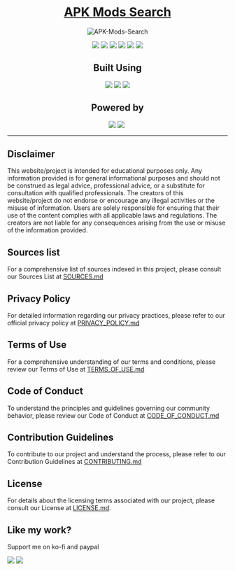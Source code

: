 <div align="center">

# [APK Mods Search](https://apkmodsearch.pages.dev/)

![APK-Mods-Search](https://socialify.git.ci/YasogaN/APK-Mods-Search/image?description=1&font=Source%20Code%20Pro&logo=https%3A%2F%2Fapkmodsearch.pages.dev%2Fimages%2Ficon.png&name=1&owner=1&pattern=Circuit%20Board&theme=Auto)



![](https://img.shields.io/badge/LICENSE-All_Rights_Reserved-blue.svg?style=for-the-badge) ![](https://img.shields.io/github/stars/YasogaN/APK-Mods-Search.svg?style=for-the-badge) ![](https://img.shields.io/github/watchers/YasogaN/APK-Mods-Search.svg?style=for-the-badge) ![](https://img.shields.io/github/issues/YasogaN/APK-Mods-Search.svg?style=for-the-badge) ![](https://img.shields.io/badge/Maintained%3F-yes-green.svg?style=for-the-badge) ![](https://img.shields.io/github/languages/code-size/YasogaN/APK-Mods-Search?style=for-the-badge)

## Built Using

![]( 	https://img.shields.io/badge/HTML5-E34F26?style=for-the-badge&logo=html5&logoColor=white)  ![](https://img.shields.io/badge/CSS3-1572B6?style=for-the-badge&logo=css3&logoColor=white) ![](https://img.shields.io/badge/JavaScript-F7DF1E?style=for-the-badge&logo=javascript&logoColor=black) 

## Powered by
![](https://img.shields.io/badge/Cloudflare_Pages-F38020?style=for-the-badge&logo=Cloudflare&logoColor=white) ![](https://img.shields.io/badge/Google_CSE-4285F4?style=for-the-badge&logo=google&logoColor=white) ![]()

</div>

---
## Disclaimer

This website/project is intended for educational purposes only. Any information provided is for general informational purposes and should not be construed as legal advice, professional advice, or a substitute for consultation with qualified professionals. The creators of this website/project do not endorse or encourage any illegal activities or the misuse of information. Users are solely responsible for ensuring that their use of the content complies with all applicable laws and regulations. The creators are not liable for any consequences arising from the use or misuse of the information provided.

## Sources list

For a comprehensive list of sources indexed in this project, please consult our Sources List at [SOURCES.md](/SOURCES.md)

## Privacy Policy

For detailed information regarding our privacy practices, please refer to our official privacy policy at [PRIVACY_POLICY.md](/PRIVACY_POLICY.md)

## Terms of Use

For a comprehensive understanding of our terms and conditions, please review our Terms of Use at [TERMS_OF_USE.md](/TERMS_OF_USE.md)

## Code of Conduct

To understand the principles and guidelines governing our community behavior, please review our Code of Conduct at [CODE_OF_CONDUCT.md](/CODE_OF_CONDUCT.md)

## Contribution Guidelines

To contribute to our project and understand the process, please refer to our Contribution Guidelines at [CONTRIBUTING.md](/CONTRIBUTING.md)

## License

For details about the licensing terms associated with our project, please consult our License at [LICENSE.md](/LICENSE.md).

## Like my work?

Support me on ko-fi and paypal

[![](https://img.shields.io/badge/Ko--fi-F16061?style=for-the-badge&logo=ko-fi&logoColor=white)](https://ko-fi.com/blockydev) [![](https://img.shields.io/badge/PayPal-00457C?style=for-the-badge&logo=paypal&logoColor=white)](https://www.paypal.com/donate/?hosted_button_id=LQN4RU4C4HQX2)
